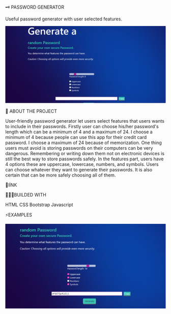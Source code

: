 
 🗝 PASSWORD GENERATOR

   Useful password generator with user selected features.
   
![A screenshot of the password generator](https://github.com/TevfikSarlak/password-generator/blob/main/Sample-one.PNG)


 📜 ABOUT THE PROJECT

   User-friendly password generator let users select features that users wants to include in their passwords. 
Firstly user can choose his/her password's length which can be a minimum of 4 and a maximum of 24. I choose a minimum of 4 because people can use this app for their credit card password. I choose a maximum of 24 because of memorization. One thing users must avoid is storing passwords on their computers can be very dangerous. Remembering or writing down them not on electronic devices is still the best way to store passwords safely. In the features part, users have 4 options these are uppercase, lowercase, numbers, and symbols. Users can choose whatever they want to generate their passwords. It is also certain that can be more safely choosing all of them.

 🔗lİNK



👨🏻‍💻BUILDED WITH

HTML
CSS
Bootstrap
Javascript


⚡️EXAMPLES

![A screenshot of the password generator](https://github.com/TevfikSarlak/password-generator/blob/main/Sample-two.PNG)




